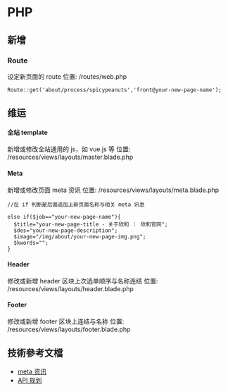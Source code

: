 # PHP

## 新增

### Route
设定新页面的 route
位置: /routes/web.php
```
Route::get('about/process/spicypeanuts','front@your-new-page-name');
```

## 维运

#### 全站 template
新增或修改全站通用的 js，如 vue.js 等
位置: /resources/views/layouts/master.blade.php

#### Meta
新增或修改页面 meta 资讯
位置: /resources/views/layouts/meta.blade.php

```
//在 if 判断是后面追加上新页面名称与相关 meta 讯息

else if($job=="your-new-page-name"){
  $title="your-new-page-title - 关于欣和 ｜ 欣和官网";
  $des="your-new-page-description";
  $image="/img/about/your-new-page-img.png";
  $kwords="";
}

```

#### Header
修改或新增 header 区块上次选单顺序与名称连结
位置: /resources/views/layouts/header.blade.php

#### Footer
修改或新增 footer 区块上连结与名称
位置: /resources/views/layouts/footer.blade.php






## 技術參考文檔
- [meta 资讯](/file/meta-setting.xlsx)
- [API 规划](/file/star-api-setting.xlsx)




